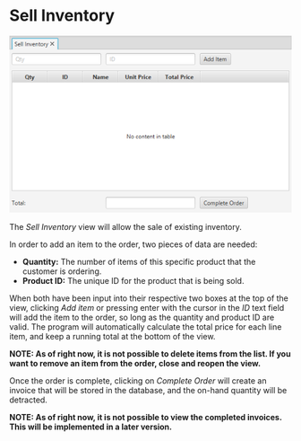 # Sell Inventory
![Sell Inventory tab][1]

The *Sell Inventory* view will allow the sale of existing inventory.

In order to add an item to the order, two pieces of data are needed:

* **Quantity:** The number of items of this specific product that the customer is ordering.
* **Product ID:** The unique ID for the product that is being sold.

When both have been input into their respective two boxes at the top of the view,
 clicking *Add item* or pressing enter with the cursor in the *ID* text field will
 add the item to the order, so long as the quantity and product ID are valid. The
 program will automatically calculate the total price for each line item, and keep
 a running total at the bottom of the view.

**NOTE: As of right now, it is not possible to delete items from the list. If you**
 **want to remove an item from the order, close and reopen the view.**

Once the order is complete, clicking on *Complete Order* will create an invoice
 that will be stored in the database, and the on-hand quantity will be detracted.

**NOTE: As of right now, it is not possible to view the completed invoices.**
 **This will be implemented in a later version.**

[1]: ../img/sellinv.png "Sell Inventory tab"
